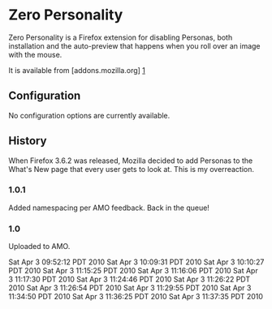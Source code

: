 # Zero Personality


Zero Personality is a Firefox extension for disabling Personas, both
installation and the auto-preview that happens when you roll over an image with
the mouse.

It is available from [addons.mozilla.org] [1]

## Configuration

No configuration options are currently available.

## History

When Firefox 3.6.2 was released, Mozilla decided to add Personas to the What's
New page that every user gets to look at.  This is my overreaction.

### 1.0.1

Added namespacing per AMO feedback.  Back in the queue!

### 1.0

Uploaded to AMO.

[1]: https://addons.mozilla.org/en-US/firefox/addon/108864 "Zero Personality on AMO"


<!-- vim:set syntax=mkd ts=4 sw=4 sts=4 expandtab: -->
Sat Apr  3 09:52:12 PDT 2010
Sat Apr  3 10:09:31 PDT 2010
Sat Apr  3 10:10:27 PDT 2010
Sat Apr  3 11:15:25 PDT 2010
Sat Apr  3 11:16:06 PDT 2010
Sat Apr  3 11:17:30 PDT 2010
Sat Apr  3 11:24:46 PDT 2010
Sat Apr  3 11:26:22 PDT 2010
Sat Apr  3 11:26:54 PDT 2010
Sat Apr  3 11:29:55 PDT 2010
Sat Apr  3 11:34:50 PDT 2010
Sat Apr  3 11:36:25 PDT 2010
Sat Apr  3 11:37:35 PDT 2010
